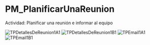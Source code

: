 # PM_PlanificarUnaReunion
Actividad: Planificar una reunión e informar al equipo


![TPDetallesDeReunion1A1](https://user-images.githubusercontent.com/104856701/213937029-b7427e21-96b7-4d9d-9aa3-bd2297a7601a.png)
![TPDetallesDeReunion1B1](https://user-images.githubusercontent.com/104856701/213937032-5eeb3a7e-16fa-4694-b5de-92c3b4f03d8e.png)
![TPEmail1A1](https://user-images.githubusercontent.com/104856701/213937033-10df89c8-5676-4d6e-9492-0b71a0ec56db.png)
![TPEmail1B1](https://user-images.githubusercontent.com/104856701/213937036-1bcbc1f1-af20-43d0-9cbf-eef1ebfd4d3a.png)
